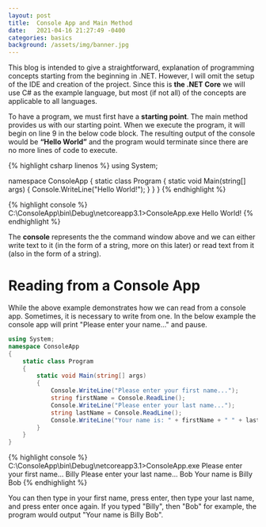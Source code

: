 ```yaml
---
layout: post
title:  Console App and Main Method
date:   2021-04-16 21:27:49 -0400
categories: basics
background: /assets/img/banner.jpg
---
```


This blog is intended to give a straightforward, explanation of programming concepts starting from the beginning in .NET. However, I will omit the setup of the IDE and creation of the project. Since this is **the .NET Core** we will use C# as the example language, but most (if not all) of the concepts are applicable to all languages.

To have a program, we must first have a **starting point**. The main method provides us with our starting point. When we execute the program, it will begin on line 9 in the below code block. The resulting output of the console would be **“Hello World”** and the program would terminate since there are no more lines of code to execute.

{% highlight csharp linenos %}
using System;
 
namespace ConsoleApp
{
    static class Program
    {
        static void Main(string[] args)
        {
            Console.WriteLine("Hello World!");
        }
    }
}
{% endhighlight %}

{% highlight console %}
C:\ConsoleApp\bin\Debug\netcoreapp3.1>ConsoleApp.exe
Hello World!
{% endhighlight %}

The **console** represents the the command window above and we can either write text to it (in the form of a string, more on this later) or read text from it (also in the form of a string).

# Reading from a Console App

While the above example demonstrates how we can read from a console app. Sometimes, it is necessary to write from one.  In the below example the console app will print "Please enter your name..." and pause.

```csharp
using System;
namespace ConsoleApp
{
    static class Program
    {
        static void Main(string[] args)
        {
            Console.WriteLine("Please enter your first name...");
            string firstName = Console.ReadLine();
            Console.WriteLine("Please enter your last name...");
            string lastName = Console.ReadLine();
            Console.WriteLine("Your name is: " + firstName + " " + lastName);
        }
    }
}
```

{% highlight console %}
C:\ConsoleApp\bin\Debug\netcoreapp3.1>ConsoleApp.exe
Please enter your first name...
Billy
Please enter your last name...
Bob
Your name is Billy Bob
{% endhighlight %}

You can then type in your first name, press enter, then type your last name, and press enter once again.  If you typed "Billy", then "Bob" for example, the program would output "Your name is Billy Bob".